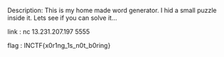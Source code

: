 Description:
This is my home made word generator. I hid a small puzzle inside it. Lets see if you can solve it...

link : nc 13.231.207.197 5555

flag : INCTF{x0r1ng_1s_n0t_b0ring}
